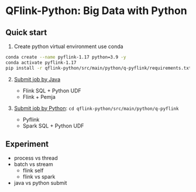 # QFlink-Python: Big Data with Python

## Quick start

1. Create python virtual environment use conda
```sh
conda create --name pyflink-1.17 python=3.9 -y
conda activate pyflink-1.17
pip install -r qflink-python/src/main/python/q-pyflink/requirements.txt
```

2. [Submit job by Java](./src/main/java/cn/syntomic/qflink/python/BigDataWithPython.java)
    - Flink SQL + Python UDF
    - Flink + Pemja

3. [Submit job by Python](./src/main/python/q-pyflink/README.md): `cd qflink-python/src/main/python/q-pyflink`
    - Pyflink
    - Spark SQL + Python UDF

## Experiment

- process vs thread
- batch vs stream
    - flink self
    - flink vs spark
- java vs python submit